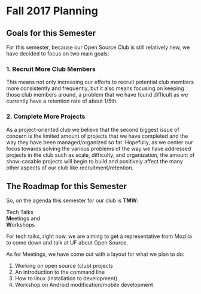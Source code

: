 # Fall 2017 Planning

## Goals for this Semester

For this semester, because our Open Source Club is still relatively new, we have decided to focus on two main goals:

### 1. Recruit More Club Members

This means not only increasing our efforts to recruit potential club members more consistently and frequently, but it also means focusing on keeping those club members around, a problem that we have found difficult as we currently have a retention rate of about 1/5th.

### 2. Complete More Projects

As a project-oriented club we believe that the second biggest issue of concern is the limited amount of projects that we have completed and the way they have been managed/organized so far. Hopefully, as we center our focus towards solving the various problems of the way we have addressed projects in the club such as scale, difficulty, and organization, the amount of show-casable projects will begin to build and positively affect the many other aspects of our club like recruitment/retention.

## The Roadmap for this Semester

So, on the agenda this semester for our club is **TMW**:

**T**ech Talks  
**M**eetings and  
**W**orkshops

For tech talks, right now, we are aiming to get a representative from Mozilla to come down and talk at UF about Open Source.

As for Meetings, we have come out with a layout for what we plan to do:

1. Working on open source (club) projects
2. An introduction to the command line
3. How to linux (installation to development) 
4. Workshop on Android modification/mobile development
